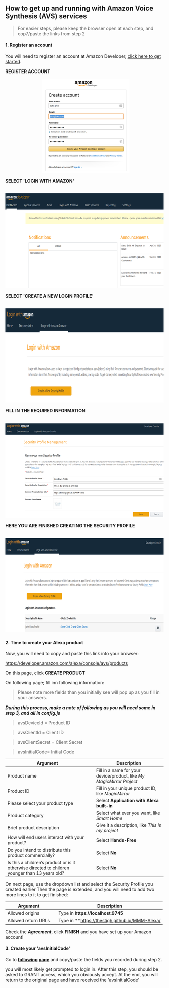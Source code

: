 ## How to get up and running with Amazon Voice Synthesis (AVS) services

> For easier steps, please keep the browser open at each step, and cop7/paste the links from step 2

#### 1. Register an account
You will need to register an account at Amazon Developer, [click here to get started](https://www.amazon.com/ap/register?openid.pape.max_auth_age=1&openid.return_to=https%3A%2F%2Fdeveloper.amazon.com%2Fap_login.html&prevRID=58N9KKJN1AEBPGJDP3K1&openid.identity=http%3A%2F%2Fspecs.openid.net%2Fauth%2F2.0%2Fidentifier_select&openid.assoc_handle=mas_dev_portal&openid.mode=checkid_setup&prepopulatedLoginId=&failedSignInCount=0&language=en_US&openid.claimed_id=http%3A%2F%2Fspecs.openid.net%2Fauth%2F2.0%2Fidentifier_select&pageId=amzn_developer_portal&openid.ns=http%3A%2F%2Fspecs.openid.net%2Fauth%2F2.0).

**REGISTER ACCOUNT**
<p align="center">
   <img src="https://github.com/TheStigh/MMM-Alexa/blob/master/docs/1_amazon_create_account.png" height="300">
<p>

**SELECT 'LOGIN WITH AMAZON'**
<p align="center">
   <img src="https://github.com/TheStigh/MMM-Alexa/blob/master/docs/2_amazon_logged_in.png" height="300">
<p>

**SELECT 'CREATE A NEW LOGIN PROFILE'**
<p align="center">
   <img src="https://github.com/TheStigh/MMM-Alexa/blob/master/docs/3_amazon_create_security_profile.png" height="300">
<p>

**FILL IN THE REQUIRED INFORMATION**
<p align="center">
   <img src="https://github.com/TheStigh/MMM-Alexa/blob/master/docs/4_amazon_creating_profile.png" height="300">
<p>

**HERE YOU ARE FINISHED CREATING THE SECURITY PROFILE**
<p align="center">
   <img src="https://github.com/TheStigh/MMM-Alexa/blob/master/docs/5_amazon_profile_created.png" height="300">
<p>
 

#### 2. Time to create your Alexa product
Now, you will need to copy and paste this link into your browser:

https://developer.amazon.com/alexa/console/avs/products

On this page, click **CREATE PRODUCT**

On following page; fill inn following information:

> Please note more fields than you initially see will pop up as you fill in your answers.

***During this process, make a note of following as you will need some in step 3, and all in config.js***
> avsDeviceId = Product ID

> avsClientId = Client ID

> avsClientSecret = Client Secret

> avsInitialCode= Initial Code


| Argument |  | Description |
|---|---|---|
| Product name |  | Fill in a name for your device/product, like *My MagicMirror Project* |
| Product ID |  | Fill in your unique product ID, like *MagicMirror* |
| Please select your product type |  | Select **Application with Alexa built-in** |
| Product category |  | Select what ever you want, like *Smart Home* |
| Brief product description |  | Give it a description, like *This is my project* |
| How will end users interact with your product? |  | Select **Hands-Free** |
| Do you intend to distribute this product commercially? |  | Select **No** |
| Is this a children’s product or is it otherwise directed to children younger than 13 years old? |  | Select **No** |

On next page, use the dropdown list and select the Security Profile you created earlier
Then the page is extended, and you will need to add two more lines to it to get finished:

| Argument |  | Description |
|---|---|---|
| Allowed origins |  | Type in **https://localhost:9745** |
| Allowed return URLs |  | Type in **https://thestigh.github.io/MMM-Alexa/ |

Check the ***Agreement***, click **FINISH** and you have set up your Amazon account!

#### 3. Create your 'avsInitialCode'

Go to **[following page](https://thestigh.github.io/MMM-Alexa/)** and copy/paste the fields you recorded during step 2.

you will most likely get prompted to login in.
After this step, you should be asked to GRANT access, which you obviously accept.
At the end, you will return to the original page and have received the 'avsInitialCode'


